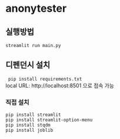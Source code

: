 # anonytester

## 실행방법  
`streamlit run main.py`

## 디펜던시 설치  
` pip install requirements.txt`  
local URL: http://localhost:8501 으로 접속 가능
### 직접 설치
```
pip install streamlit
pip install streamlit-option-menu
pip install stqdm
pip install joblib
```
